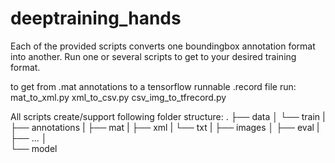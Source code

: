 # deeptraining_hands

Each of the provided scripts converts one boundingbox annotation format into another.
Run one or several scripts to get to your desired training format.

to get from .mat annotations to a tensorflow runnable .record file run:
mat_to_xml.py
xml_to_csv.py
csv_img_to_tfrecord.py

All scripts create/support following folder structure:
    .
    ├── data
    │   └── train 
    |       ├── annotations
    |           ├── mat
    |           ├── xml
    |           └── txt
    |       ├── images
    │   ├── eval
    |       ├── ...
    │   
    └── model
